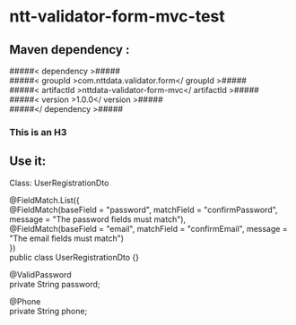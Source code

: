 # ntt-validator-form-mvc-test


## Maven dependency :  
#####< dependency >#####  
    #####< groupId >com.nttdata.validator.form</ groupId >#####  
    #####< artifactId >nttdata-validator-form-mvc</ artifactId >#####  
    #####< version >1.0.0</ version >#####  
#####</ dependency >#####  

### This is an H3 ######

## Use it:

Class: UserRegistrationDto  

@FieldMatch.List({  
        @FieldMatch(baseField = "password", matchField = "confirmPassword", message = "The password fields must match"),  
        @FieldMatch(baseField = "email", matchField = "confirmEmail", message = "The email fields must match")  
})  
public class UserRegistrationDto {}  


@ValidPassword  
private String password;  

@Phone  
private String phone;  


